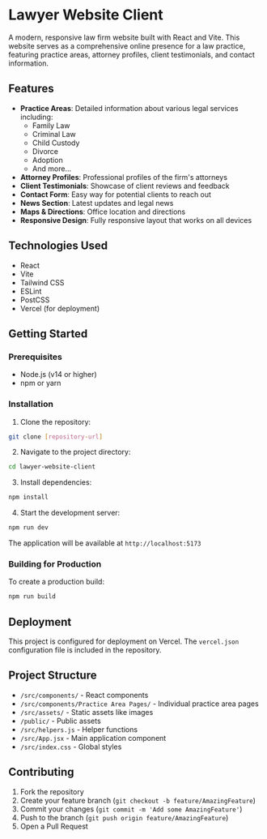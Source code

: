 # Lawyer Website Client

A modern, responsive law firm website built with React and Vite. This website serves as a comprehensive online presence for a law practice, featuring practice areas, attorney profiles, client testimonials, and contact information.

## Features

- **Practice Areas**: Detailed information about various legal services including:
  - Family Law
  - Criminal Law
  - Child Custody
  - Divorce
  - Adoption
  - And more...
- **Attorney Profiles**: Professional profiles of the firm's attorneys
- **Client Testimonials**: Showcase of client reviews and feedback
- **Contact Form**: Easy way for potential clients to reach out
- **News Section**: Latest updates and legal news
- **Maps & Directions**: Office location and directions
- **Responsive Design**: Fully responsive layout that works on all devices

## Technologies Used

- React
- Vite
- Tailwind CSS
- ESLint
- PostCSS
- Vercel (for deployment)

## Getting Started

### Prerequisites

- Node.js (v14 or higher)
- npm or yarn

### Installation

1. Clone the repository:

```bash
git clone [repository-url]
```

2. Navigate to the project directory:

```bash
cd lawyer-website-client
```

3. Install dependencies:

```bash
npm install
```

4. Start the development server:

```bash
npm run dev
```

The application will be available at `http://localhost:5173`

### Building for Production

To create a production build:

```bash
npm run build
```

## Deployment

This project is configured for deployment on Vercel. The `vercel.json` configuration file is included in the repository.

## Project Structure

- `/src/components/` - React components
- `/src/components/Practice Area Pages/` - Individual practice area pages
- `/src/assets/` - Static assets like images
- `/public/` - Public assets
- `/src/helpers.js` - Helper functions
- `/src/App.jsx` - Main application component
- `/src/index.css` - Global styles

## Contributing

1. Fork the repository
2. Create your feature branch (`git checkout -b feature/AmazingFeature`)
3. Commit your changes (`git commit -m 'Add some AmazingFeature'`)
4. Push to the branch (`git push origin feature/AmazingFeature`)
5. Open a Pull Request

